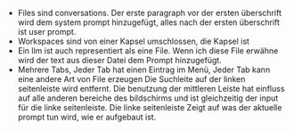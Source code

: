 - Files sind conversations. Der erste paragraph vor der ersten überschrift wird dem system prompt hinzugefügt, alles nach der ersten überschrift ist user prompt.
- Workspaces sind von einer Kapsel umschlossen, die Kapsel ist 
- Ein llm ist auch representiert als eine File. Wenn ich diese File erwähne wird der text aus dieser Datei dem Prompt hinzugefügt.
- Mehrere Tabs, Jeder Tab hat einen Eintrag im Menü, Jeder Tab kann eine andere Art von File erzeugen
Die Suchleite auf der linken seitenleiste wird entfernt. Die benutzung der mittleren Leiste hat einfluss auf alle anderen bereiche des bildschirms und ist gleichzeitig der input für die linke seitenleiste. Die linke seitenleiste Zeigt auf was der aktuelle prompt tun wird, wie er aufgebaut ist.